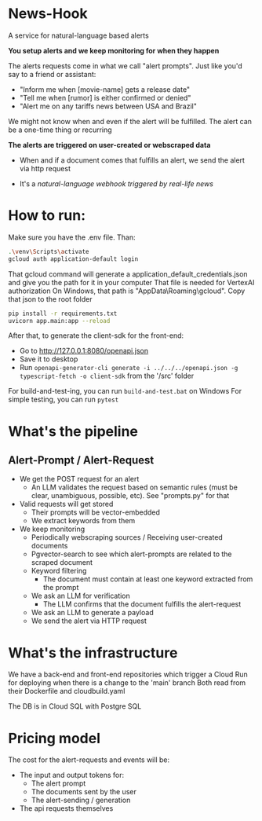 # News-Hook

A service for natural-language based alerts

**You setup alerts and we keep monitoring for when they happen**

The alerts requests come in what we call "alert prompts". Just like you'd say to a friend or assistant:
- "Inform me when [movie-name] gets a release date"
- "Tell me when [rumor] is either confirmed or denied"
- "Alert me on any tariffs news between USA and Brazil"

We might not know when and even if the alert will be fulfilled. The alert can be a one-time thing or recurring

**The alerts are triggered on user-created or webscraped data**

- When and if a document comes that fulfills an alert, we send the alert via http request

- It's a *natural-language webhook triggered by real-life news*

# How to run:

Make sure you have the .env file. Than:

```bash
.\venv\Scripts\activate
gcloud auth application-default login
```

That gcloud command will generate a application_default_credentials.json and give you the path for it in your computer
That file is needed for VertexAI authorization
On Windows, that path is "AppData\Roaming\gcloud". Copy that json to the root folder

```bash
pip install -r requirements.txt
uvicorn app.main:app --reload
```

After that, to generate the client-sdk for the front-end:
- Go to http://127.0.0.1:8080/openapi.json
- Save it to desktop
- Run ```openapi-generator-cli generate -i ../../../openapi.json -g typescript-fetch -o client-sdk``` from the '/src' folder

For build-and-test-ing, you can run `build-and-test.bat` on Windows
For simple testing, you can run `pytest`

# What's the pipeline

## Alert-Prompt / Alert-Request

- We get the POST request for an alert
    - An LLM validates the request based on semantic rules (must be clear, unambiguous, possible, etc). See "prompts.py" for that
- Valid requests will get stored
    - Their prompts will be vector-embedded
    - We extract keywords from them
- We keep monitoring
    - Periodically webscraping sources / Receiving user-created documents
    - Pgvector-search to see which alert-prompts are related to the scraped document
    - Keyword filtering
        - The document must contain at least one keyword extracted from the prompt
    - We ask an LLM for verification
        - The LLM confirms that the document fulfills the alert-request
    - We ask an LLM to generate a payload
    - We send the alert via HTTP request

# What's the infrastructure

We have a back-end and front-end repositories which trigger a Cloud Run for deploying when there is a change to the 'main' branch
Both read from their Dockerfile and cloudbuild.yaml

The DB is in Cloud SQL with Postgre SQL

# Pricing model

The cost for the alert-requests and events will be:
- The input and output tokens for:
    - The alert prompt
    - The documents sent by the user
    - The alert-sending / generation
- The api requests themselves